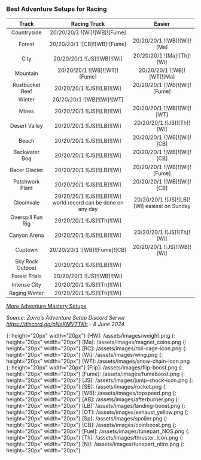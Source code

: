 ### Best Adventure Setups for Racing  

Track | Racing Truck | Easier
:--: | :--: | :--:
Countryside | 20/20/20/1 ![Wi]![WB]![Fume] | 
Forest | 20/20/20/1 ![CB]![WB]![Fume] | 20/20/20/1 ![WB]![Wi]![Ma]
City | 20/20/20/1 ![JS]![WB]![Wi] | 20/20/20/1 ![Ma]![Th]![Wi]
Mountain | 20/20/20/1 ![WB]![WT]![Fume] | 20/20/20/1 ![WB]![WT]![Ma]
Rustbucket Reef | 20/20/20/1 ![JS]![LB]![Wi] | 20/20/20/1 ![WB]![Wi]![Fume]
Winter | 20/20/20/1 ![WB]![Wi]![WT] | 
Mines | 20/20/20/1 ![JS]![LB]![Wi] | 20/20/20/1 ![WB]![Wi]![WT]
Desert Valley | 20/20/20/1 ![JS]![LB]![Wi] | 20/20/20/1 ![JS]![Th]![Wi]
Beach | 20/20/20/1 ![JS]![LB]![Wi] | 20/20/20/1 ![WB]![Wi]![CB]
Backwater Bog | 20/20/20/1 ![JS]![LB]![Wi] | 20/20/20/1 ![WB]![Wi]![CB]
Racer Glacier | 20/20/20/1 ![JS]![LB]![Wi] | 20/20/20/1 ![WB]![Wi]![Fume]
Patchwork Plant | 20/20/20/1 ![JS]![LB]![Wi] | 20/20/20/1 ![WB]![Wi]![CB]
Gloomvale | 20/20/20/1 ![JS]![LB]![Wi] world record can be done on any day | 20/20/20/1 ![JS]![LB]![Wi] easiest on Sunday
Overspill Fun Rig | 20/20/20/1 ![JS]![Th]![Wi] | 
Canyon Arena | 20/20/20/1 ![JS]![LB]![Wi] | 20/20/20/1 ![JS]![Th]![Wi]
Cuptown | 20/20/20/1 ![WB]![Fume]![CB] | 20/20/20/1 ![JS]![WB]![Wi]
Sky Rock Outpost | 20/20/20/1 ![JS]![LB]![Wi] | 
Forest Trials | 20/20/20/1 ![JS]![WB]![Wi] | 
Intense City | 20/20/20/1 ![JS]![Th]![Wi] | 
Raging Winter | 20/20/20/1 ![JS]![Th]![Wi] | 

[More Adventure Mastery Setups](/info/#adventures)  

*Source: Zorro’s Adventure Setup Discord Server https://discord.gg/pNeKMVTTKh - 8 June 2024*

[AC]: /assets/images/aircontrol.png
{: height="20px" width="20px"}
[HW]: /assets/images/weight.png
{: height="20px" width="20px"}
[Ma]: /assets/images/magnet_coins.png
{: height="20px" width="20px"}
[RC]: /assets/images/roll-cage-icon.png
{: height="20px" width="20px"}
[Wi]: /assets/images/wing.png
{: height="20px" width="20px"}
[WT]: /assets/images/snow-chain-icon.png
{: height="20px" width="20px"}
[Flip]: /assets/images/flip-boost.png
{: height="20px" width="20px"}
[Fume]: /assets/images/fumeboost.png
{: height="20px" width="20px"}
[JS]: /assets/images/jump-shock-icon.png
{: height="20px" width="20px"}
[SB]: /assets/images/rocket.png
{: height="20px" width="20px"}
[WB]: /assets/images/topspeed.png
{: height="20px" width="20px"}
[AB]: /assets/images/afterburner.png
{: height="20px" width="20px"}
[LB]: /assets/images/landing-boost.png
{: height="20px" width="20px"}
[OT]: /assets/images/exhaust_yellow.png
{: height="20px" width="20px"}
[Sp]: /assets/images/spoiler.png
{: height="20px" width="20px"}
[CB]: /assets/images/coinboost.png
{: height="20px" width="20px"}
[Fuel]: /assets/images/tunepart_NOS.png
{: height="20px" width="20px"}
[Th]: /assets/images/thruster_icon.png
{: height="20px" width="20px"}
[Ni]: /assets/images/tunepart_nitro.png
{: height="20px" width="20px"}




